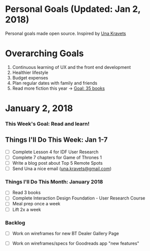 Personal Goals (Updated: Jan 2, 2018)
==============

Personal goals made open source. Inspired by [Una Kravets](https://una.im/personal-goals-guide/)

# Overarching Goals
1. Continuous learning of UX and the front end development
2. Healthier lifestyle
3. Budget expenses
4. Plan regular dates with family and friends
5. Read more fiction this year -> [Goal: 35 books](https://www.goodreads.com/user_challenges/10348403)

# January 2, 2018

### This Week's Goal: Read and learn!

## Things I'll Do This Week: Jan 1-7
- [ ] Complete Lesson 4 for IDF User Research
- [ ] Complete 7 chapters for Game of Thrones 1
- [ ] Write a blog post about Top 5 Remote Spots
- [ ] Send Una a nice email (una.kravets@gmail.com)

### Things I'll Do This Month: January 2018
- [ ] Read 3 books
- [ ] Complete Interaction Design Foundation - User Research Course
- [ ] Meal prep once a week
- [ ] Lift 2x a week

### Backlog
- [ ] Work on wireframes for new BT Dealer Gallery Page
- [ ] Work on wireframes/specs for Goodreads app "new features"

